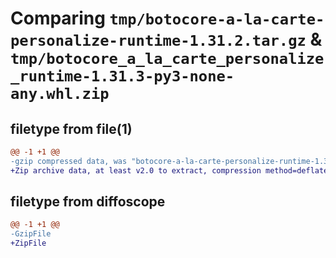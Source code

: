 # Comparing `tmp/botocore-a-la-carte-personalize-runtime-1.31.2.tar.gz` & `tmp/botocore_a_la_carte_personalize_runtime-1.31.3-py3-none-any.whl.zip`

## filetype from file(1)

```diff
@@ -1 +1 @@
-gzip compressed data, was "botocore-a-la-carte-personalize-runtime-1.31.2.tar", last modified: Wed Jul 12 01:44:48 2023, max compression
+Zip archive data, at least v2.0 to extract, compression method=deflate
```

## filetype from diffoscope

```diff
@@ -1 +1 @@
-GzipFile
+ZipFile
```

